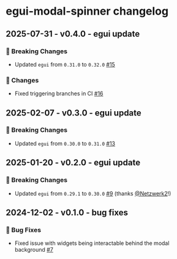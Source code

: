 # egui-modal-spinner changelog

## 2025-07-31 - v0.4.0 - egui update

### 🚨 Breaking Changes

- Updated `egui` from `0.31.0` to `0.32.0` [#15](https://github.com/jannistpl/egui-modal-spinner/pull/15)

### 🔧 Changes

- Fixed triggering branches in CI [#16](https://github.com/jannistpl/egui-modal-spinner/pull/16)

## 2025-02-07 - v0.3.0 - egui update

### 🚨 Breaking Changes

- Updated `egui` from `0.30.0` to `0.31.0` [#13](https://github.com/jannistpl/egui-modal-spinner/pull/13)

## 2025-01-20 - v0.2.0 - egui update

### 🚨 Breaking Changes

- Updated `egui` from `0.29.1` to `0.30.0` [#9](https://github.com/jannistpl/egui-modal-spinner/pull/9) (thanks [@Netzwerk2](https://github.com/Netzwerk2)!)

## 2024-12-02 - v0.1.0 - bug fixes

### 🐛 Bug Fixes
- Fixed issue with widgets being interactable behind the modal background [#7](https://github.com/jannistpl/egui-modal-spinner/pull/7)

